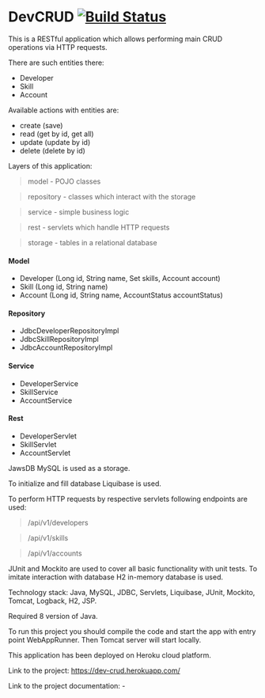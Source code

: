 # DevCRUD [![Build Status](https://travis-ci.com/redRain47/DevCRUD.svg?branch=master)](https://travis-ci.com/redRain47/DevCRUD)

This is a RESTful application which allows performing main CRUD operations via HTTP requests. 

There are such entities there:
- Developer
- Skill
- Account

Available actions with entities are:
- create (save)
- read (get by id, get all)
- update (update by id)
- delete (delete by id)

Layers of this application:
> model - POJO classes

> repository - classes which interact with the storage

> service - simple business logic

> rest - servlets which handle HTTP requests

> storage - tables in a relational database

#### Model
- Developer (Long id, String name, Set skills, Account account)
- Skill (Long id, String name)
- Account (Long id, String name, AccountStatus accountStatus)

#### Repository
- JdbcDeveloperRepositoryImpl
- JdbcSkillRepositoryImpl
- JdbcAccountRepositoryImpl

#### Service
- DeveloperService
- SkillService
- AccountService

#### Rest
- DeveloperServlet
- SkillServlet
- AccountServlet

JawsDB MySQL is used as a storage.

To initialize and fill database Liquibase is used.

To perform HTTP requests by respective servlets following endpoints are used:
> /api/v1/developers

> /api/v1/skills

> /api/v1/accounts

JUnit and Mockito are used to cover all basic functionality with unit tests. To imitate interaction with database H2 in-memory database is used.

Technology stack: Java, MySQL, JDBC, Servlets, Liquibase, JUnit, Mockito, Tomcat, Logback, H2, JSP.

Required 8 version of Java.

To run this project you should compile the code and start the app with entry point WebAppRunner. Then Tomcat server will start locally.

This application has been deployed on Heroku cloud platform. 

Link to the project: https://dev-crud.herokuapp.com/

Link to the project documentation: -
